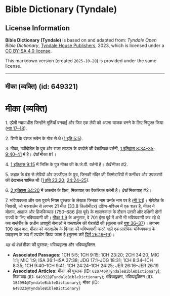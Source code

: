 # Bible Dictionary (Tyndale)

## License Information

**Bible Dictionary (Tyndale)** is based on and adapted from: _Tyndale Open Bible Dictionary_, [Tyndale House Publishers](https://tyndaleopenresources.com/), 2023, which is licensed under a [CC BY-SA 4.0 license](https://creativecommons.org/licenses/by-sa/4.0/legalcode.en).

This markdown version (created `2025-10-20`) is provided under the same license.



--------------------------------

## मीका (व्यक्ति) (id: 649321)

मीका (व्यक्ति)
==============

1\. एप्रैमी न्यायाधीश जिन्होंने मूर्तियाँ बनवाईं और फिर एक लेवी को अपना याजक बनने के लिए नियुक्त किया ([न्या 17–18](https://ref.ly/Judg17:1-Judg18:31)).

2\. शिमी के वंशज रूबेन के गोत्र से थे ([1 इति 5:5](https://ref.ly/1Chr5:5)).

3\. मीका, मपीबोशेत के पुत्र और राजा शाऊल के परपोते की वैकल्पिक वर्तनी, [1 इतिहास 8:34–35](https://ref.ly/1Chr8:34-1Chr8:35); [9:40–41](https://ref.ly/1Chr9:40-1Chr9:41) में है। *देखें* मीका \#1।

4\. [1 इतिहास 9:15](https://ref.ly/1Chr9:15) में जिक्रि के पुत्र मीका की के.जे.वी. वर्तनी है। *देखें* मीका \#2.

5\. कहात के वंश से लेवियों और उज्जीएल के पुत्र, जिनकी मंदिर की जिम्मेदारियों में फर्नीचर और उपकरणों की देखभाल शामिल थी ([1 इति 23:20](https://ref.ly/1Chr23:20); [24:24–25](https://ref.ly/1Chr24:24-1Chr24:25)).

6\. [2 इतिहास 34:20](https://ref.ly/2Chr34:20) में अकबोर के पिता, मिकायाह का वैकल्पिक वर्तनी है। *देखें* मिकायाह \#2।

7\. भविष्यवक्ता और उस पुराने नियम पुस्तक के लेखक जिनका नाम उनके नाम पर है ([मी 1:1](https://ref.ly/Mic1:1))। मोरेशेत के निवासी, जो यरूशलेम से लगभग 21 मील (33\.8 किलोमीटर) दक्षिण\-पश्चिम में एक शहर है, मीका ने योताम, आहाज और हिजकिय्याह (750–686 ईसा पूर्व) के शासनकाल के दौरान उत्तरी और दक्षिणी दोनों राज्यों के लिए भविष्यवाणी की। [मीका 1:9](https://ref.ly/Mic1:9) के अनुसार, वे 701 ईसा पूर्व में अभी भी भविष्यवाणी कर रहे थे जब सन्हेरीब के अधीन अश्शूरी सेनाओं ने यरूशलेम की घेराबंदी की (तुलना करें [यश 36–37](https://ref.ly/Isa36:1-Isa37:38))। लगभग 100 साल बाद, मीका को यरूशलेम के विनाश की भविष्यवाणी करने वाले एक प्रारंभिक भविष्यवक्ता के उदाहरण के रूप में उपयोग किया जाता है (तुलना करें [यिर्म 26:16–19](https://ref.ly/Jer26:16-Jer26:19))।

*यह भी देखें*  मीका की पुस्तक; भविष्यद्वक्ता और भविष्यद्वक्तिन.

* **Associated Passages:** 1CH 5:5; 1CH 9:15; 1CH 23:20; 2CH 34:20; MIC 1:1; MIC 1:9; ISA 36:1–ISA 37:38; JDG 17:1–JDG 18:31; 1CH 8:34–1CH 8:35; 1CH 9:40–1CH 9:41; 1CH 24:24–1CH 24:25; JER 26:16–JER 26:19
* **Associated Articles:** मीका की पुस्तक (ID: `620740@TyndaleBibleDictionary`); मिकायाह (ID: `649322@TyndaleBibleDictionary`); भविष्यद्वक्ता, भविष्यद्वक्तिन (ID: `184994@TyndaleBibleDictionary`); मीका (ID: `649323@TyndaleBibleDictionary`)

